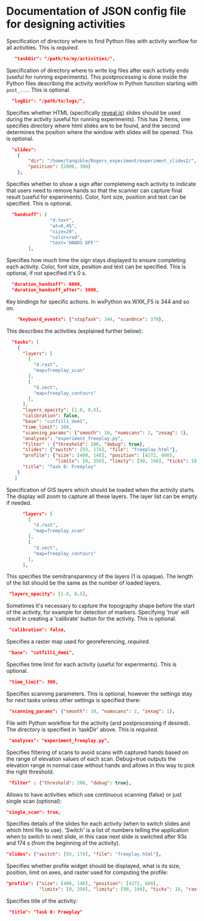 # Documentation of JSON config file for designing activities

Specification of directory where to find Python files with activity worflow for all activities. This is _required_.

```json
   "taskDir": "/path/to/my/activities/",
```

Specification of directory where to write log files after each activity ends (useful for running experiments).
This postprocessing is done inside the Python files describing the activity workflow in Python function
starting with `post_...`. This is optional.

```json
  "logDir": "/path/to/logs/",
```
  
Specifies whether HTML (specifically [reveal.js](http://lab.hakim.se/reveal-js/)) slides
should be used during the activity (useful for running experiments).
This has 2 items, one specifies directory where html slides are to be found,
and the second determines the position where the window with slides will be opened. This is optional.

```json
  "slides":
    {
        "dir": "/home/tangible/Rogers_experiment/experiment_slides2/",
        "position": [2000, 300]
    },
```

Specifies whether to show a sign after completeing each activity to indicate
that users need to remove hands so that the scanner can capture final result (useful for experiments).
Color, font size, position and text can be specified. This is optional.

```json
  "handsoff": [
                "d.text", 
                "at=6,45",
                "size=20",
                "color=red",
                "text='HANDS OFF'"
        ],
 ```
 
Specifies how much time the sign stays displayed to ensure completing each activity.
Color, font size, position and text can be specified. This is optional, if not specified it's 0 s.

```json
  "duration_handsoff": 6000,
  "duration_handsoff_after": 5000,
```

Key bindings for specific actions. In wxPython wx.WXK_F5 is 344 and so on.

```json
    "keyboard_events": {"stopTask": 344, "scanOnce": 370},
```

This describes the activities (explained further below):

```json
  "tasks": [
    {
      "layers": [
        [
          "d.rast", 
          "map=freeplay_scan"
        ],
        [
          "d.vect", 
          "map=freeplay_contours"
        ],
      ],
      "layers_opacity": [1.0, 0.5],
      "calibration": false,
      "base": "cutfill1_dem1",
      "time_limit": 300, 
      "scanning_params": {"smooth": 10, "numscans": 2, "zexag": 1},
      "analyses": "experiment_freeplay.py", 
      "filter" : {"threshold": 200, "debug": true},
      "slides": {"switch": [93, 174], "file": "freeplay.html"},
      "profile": {"size": [400, 140], "position": [4272, 660],
                  "limitx": [0, 350], "limity": [90, 190], "ticks": 10, "raster": "freeplay_scan"},
      "title": "Task 0: Freeplay"
    }
   ]
```

Specification of GIS layers which should be loaded when the activity starts.
The display will zoom to capture all these layers. The layer list can be empty if needed.

```json
      "layers": [
        [
          "d.rast", 
          "map=freeplay_scan"
        ],
        [
          "d.vect", 
          "map=freeplay_contours"
        ],
      ],
```

This specifies the semitransparency of the layers (1 is opaque).
The length of the list should be the same as the number of loaded layers.

```json
 "layers_opacity": [1.0, 0.5], 
```

Sometimes it's necessary to capture the topography shape before the start of the activity,
for example for detection of markers. Specifying 'true' will result in creating a 'calibrate' button for the activity.
This is optional.

```json
 "calibration": false,
```

Specifies a raster map used for georeferencing, _required_.

```json
 "base": "cutfill1_dem1",
```

Specifies time limit for each activity (useful for experiments). This is optional.

```json
 "time_limit": 300,
```

Specifies scanning parameters. This is optional, however the settings stay for next
tasks unless other settings is specified there:

```json
 "scanning_params": {"smooth": 10, "numscans": 2, "zexag": 1},
```

File with Python workflow for the activity (and postprocessing if desired).
The directory is specified in 'taskDir' above. This is _required_.

```json
 "analyses": "experiment_freeplay.py", 
```

Specifies filtering of scans to avoid scans with captured hands based on the range of elevation values of each scan.
Debug=true outputs the elevation range in normal case without hands and allows in this way to pick the right threshold.

```json
 "filter" : {"threshold": 200, "debug": true},
```

Allows to have activities which use continuous scanning (false) or just single scan (optional):

```json
"single_scan": true,
```

Specifies details of the slides for each activity (when to switch slides and which html file to use).
'Switch' is a list of numbers telling the application when to switch to next slide,
in this case next slide is switched after 93s and 174 s (from the beginning of the activity). 

```json
"slides": {"switch": [93, 174], "file": "freeplay.html"},
```

Specifies whether profile widget should be displayed,
what is its size, position, limit on axes, and raster used for computing the profile:

```json
"profile": {"size": [400, 140], "position": [4272, 660],
            "limitx": [0, 350], "limity": [90, 190], "ticks": 10, "raster": "freeplay_scan"},
 ```
 
Specifies title of the activity:

```json
 "title": "Task 0: Freeplay"
```
